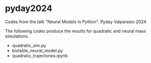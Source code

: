 # pyday2024
Codes from the talk "Neural Models in Python". Pyday Valparaíso 2024

The following codes produce the results for quadratic and neural mass simulations.
* quadratic_sim.py
* bistable_neural_model.py
* quadratic_trajectories.ipynb